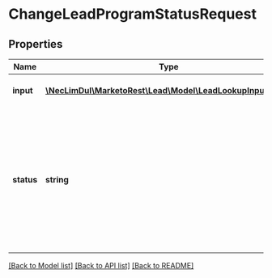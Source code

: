 # ChangeLeadProgramStatusRequest

## Properties

Name | Type | Description | Notes
------------ | ------------- | ------------- | -------------
**input** | [**\NecLimDul\MarketoRest\Lead\Model\LeadLookupInputData[]**](LeadLookupInputData.md) | List of leads for input |
**status** | **string** | Program status of the record.  Permissible values can be retrieve from the Get Channel by Name API for the designated program&#39;s channel |

[[Back to Model list]](../../README.md#models) [[Back to API list]](../../README.md#endpoints) [[Back to README]](../../README.md)
